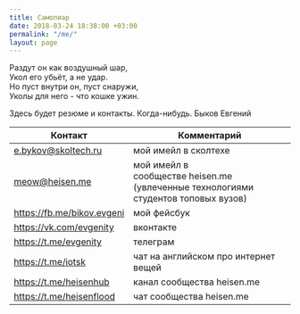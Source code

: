 ```yaml
---
title: Самопиар
date: 2018-03-24 18:38:00 +03:00
permalink: "/me/"
layout: page
---
```


Раздут он как воздушный шар,  
Укол его убьёт, а не удар.  
Но пуст внутри он, пуст снаружи,  
Уколы для него - что кошке ужин.  

Здесь будет резюме и контакты. Когда-нибудь. 
Быков Евгений


| Контакт                   |Комментарий                   |
|---------------------------|------------------------------|
|e.bykov@skoltech.ru	    | мой имейл в сколтехе         |
|meow@heisen.me	            | мой имейл в сообществе heisen.me  (увлеченные технологиями студентов топовых вузов)|
|https://fb.me/bikov.evgeni | мой фейсбук                  |
|https://vk.com/evgenity    | вконтакте                    |
|https://t.me/evgenity      |	телеграм                   |
|https://t.me/iotsk	    | чат на английском про интернет вещей|
|https://t.me/heisenhub	    | канал сообщества heisen.me   |
|https://t.me/heisenflood   |	чат сообщества heisen.me   |

